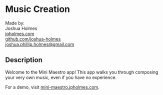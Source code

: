 # Music Creation
Made by:<br>
Joshua Holmes<br>
[jpholmes.com](https://www.jpholmes.com)<br>
[github.com/joshua-holmes](https://github.com/joshua-holmes)<br>
[joshua.phillip.holmes@gmail.com](mailto:joshua.phillip.holmes@gmail.com)

## Description
Welcome to the Mini Maestro app! This app walks you through composing your very own music, even if you have no experience.

For a demo, visit [mini-maestro.jpholmes.com](https://mini-maestro.jpholmes.com/).
